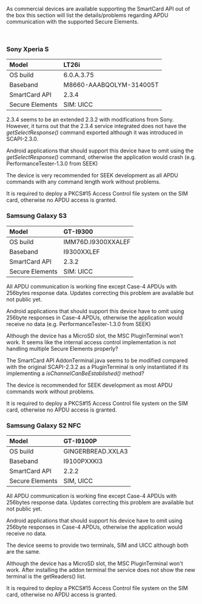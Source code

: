 As commercial devices are available supporting the SmartCard API out of the box this section will list the details/problems regarding APDU communication with the supported Secure Elements.

<br />

### Sony Xperia S ###
| Model | LT26i |
|:------|:------|
| OS build | 6.0.A.3.75 |
| Baseband | M8660-AAABQOLYM-314005T |
| SmartCard API | 2.3.4 |
| Secure Elements | SIM: UICC |

2.3.4 seems to be an extended 2.3.2 with modifications from Sony. However, it turns out that the 2.3.4 service integrated does not have the _getSelectResponse()_ command exported although it was introduced in SCAPI-2.3.0.

Android applications that should support this device have to omit using the _getSelectResponse()_ command, otherwise the application would crash (e.g. PerformanceTester-1.3.0 from SEEK)

The device is very recommended for SEEK development as all APDU commands with any command length work without problems.

It is required to deploy a PKCS#15 Access Control file system on the SIM card, otherwise no APDU access is granted.
<br />

### Samsung Galaxy S3 ###
| Model | GT-I9300 |
|:------|:---------|
| OS build | IMM76D.I9300XXALEF |
| Baseband | I9300XXLEF |
| SmartCard API | 2.3.2    |
| Secure Elements | SIM: UICC |

All APDU communication is working fine except Case-4 APDUs with 256bytes response data. Updates correcting this problem are available but not public yet.

Android applications that should support this device have to omit using 256byte responses in Case-4 APDUs, otherwise the application would receive no data (e.g. PerformanceTester-1.3.0 from SEEK)

Although the device has a MicroSD slot, the MSC PluginTerminal won't work. It seems like the internal access control implementation is not handling multiple Secure Elements properly?

The SmartCard API AddonTerminal.java seems to be modified compared with the original SCAPI-2.3.2 as a PluginTerminal is only instantiated if its implementing a _isChannelCanBeEstablished()_ method?

The device is recommended for SEEK development as most APDU commands work without problems.

It is required to deploy a PKCS#15 Access Control file system on the SIM card, otherwise no APDU access is granted.
<br />

### Samsung Galaxy S2 NFC ###
| Model | GT-I9100P |
|:------|:----------|
| OS build | GINGERBREAD.XXLA3 |
| Baseband | I9100PXXKI3 |
| SmartCard API | 2.2.2     |
| Secure Elements | SIM, UICC |

All APDU communication is working fine except Case-4 APDUs with 256bytes response data. Updates correcting this problem are available but not public yet.

Android applications that should support his device have to omit using 256byte responses in Case-4 APDUs, otherwise the application would receive no data.

The device seems to provide two terminals, SIM and UICC although both are the same.

Although the device has a MicroSD slot, the MSC PluginTerminal won't work. After installing the addon terminal the service does not show the new terminal is the getReaders() list.

It is required to deploy a PKCS#15 Access Control file system on the SIM card, otherwise no APDU access is granted.
<br />